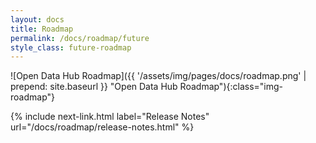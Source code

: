```yaml
---
layout: docs
title: Roadmap
permalink: /docs/roadmap/future
style_class: future-roadmap
---
```


![Open Data Hub Roadmap]({{ '/assets/img/pages/docs/roadmap.png' | prepend: site.baseurl }} "Open Data Hub Roadmap"){:class="img-roadmap"}

{% include next-link.html label="Release Notes" url="/docs/roadmap/release-notes.html" %}
